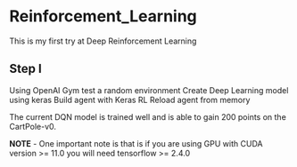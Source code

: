# Reinforcement_Learning
This is my first try at Deep Reinforcement Learning

## Step I
Using OpenAI Gym test a random environment
Create Deep Learning model using keras
Build agent with Keras RL
Reload agent from memory


The current DQN model is trained well and is able to gain 200 points on the CartPole-v0.


**NOTE** - One important note is that is if you are using GPU with CUDA version >= 11.0 you will need tensorflow >= 2.4.0
